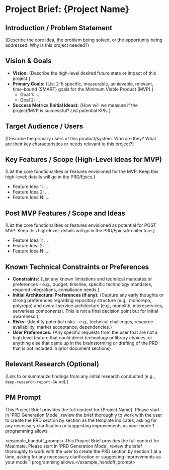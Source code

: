 # Project Brief: {Project Name}

## Introduction / Problem Statement

{Describe the core idea, the problem being solved, or the opportunity being addressed. Why is this project needed?}

## Vision & Goals

- **Vision:** {Describe the high-level desired future state or impact of this project.}
- **Primary Goals:** {List 2-5 specific, measurable, achievable, relevant, time-bound (SMART) goals for the Minimum Viable Product (MVP).}
  - Goal 1: ...
  - Goal 2: ...
- **Success Metrics (Initial Ideas):** {How will we measure if the project/MVP is successful? List potential KPIs.}

## Target Audience / Users

{Describe the primary users of this product/system. Who are they? What are their key characteristics or needs relevant to this project?}

## Key Features / Scope (High-Level Ideas for MVP)

{List the core functionalities or features envisioned for the MVP. Keep this high-level; details will go in the PRD/Epics.}

- Feature Idea 1: ...
- Feature Idea 2: ...
- Feature Idea N: ...

## Post MVP Features / Scope and Ideas

{List the core functionalities or features envisioned as potential for POST MVP. Keep this high-level; details will go in the PRD/Epics/Architecture.}

- Feature Idea 1: ...
- Feature Idea 2: ...
- Feature Idea N: ...

## Known Technical Constraints or Preferences

- **Constraints:** {List any known limitations and technical mandates or preferences - e.g., budget, timeline, specific technology mandates, required integrations, compliance needs.}
- **Initial Architectural Preferences (if any):** {Capture any early thoughts or strong preferences regarding repository structure (e.g., monorepo, polyrepo) and overall service architecture (e.g., monolith, microservices, serverless components). This is not a final decision point but for initial awareness.}
- **Risks:** {Identify potential risks - e.g., technical challenges, resource availability, market acceptance, dependencies.}
- **User Preferences:** {Any specific requests from the user that are not a high level feature that could direct technology or library choices, or anything else that came up in the brainstorming or drafting of the PRD that is not included in prior document sections}

## Relevant Research (Optional)

{Link to or summarize findings from any initial research conducted (e.g., `deep-research-report-BA.md`).}

## PM Prompt

This Project Brief provides the full context for {Project Name}. Please start in 'PRD Generation Mode', review the brief thoroughly to work with the user to create the PRD section by section as the template indicates, asking for any necessary clarification or suggesting improvements as your mode 1 programming allows.

<example_handoff_prompt>
This Project Brief provides the full context for Mealmate. Please start in 'PRD Generation Mode', review the brief thoroughly to work with the user to create the PRD section by section 1 at a time, asking for any necessary clarification or suggesting improvements as your mode 1 programming allows.</example_handoff_prompt>
